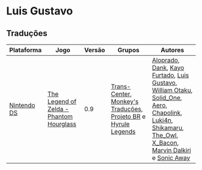 # Luis Gustavo

## Traduções

| Plataforma | Jogo | Versão | Grupos | Autores |
| ----------- | ----------- | ----------- | ----------- | ----------- |
| [Nintendo DS](../../traducoes/nintendo-ds/) | [The Legend of Zelda - Phantom Hourglass](../../traducoes/nintendo-ds/the-legend-of-zelda-phantom-hourglass_aloprado-et-al/) | 0.9 | [Trans\-Center](../../grupos/trans-center/), [Monkey's Traduções](../../grupos/monkeys-traducoes/), [Projeto BR](../../grupos/projeto-br/) e [Hyrule Legends](../../grupos/hyrule-legends/) | [Aloprado](../../autores/aloprado/), [Dank](../../autores/dank/), [Kayo Furtado](../../autores/kayo-furtado/), [Luis Gustavo](../../autores/luis-gustavo/), [William Otaku](../../autores/william-otaku/), [Solid\_One](../../autores/solid_one/), [Aero](../../autores/aero/), [Chapolink](../../autores/chapolink/), [Luki4n](../../autores/luki4n/), [Shikamaru](../../autores/shikamaru/), [The\_Owl](../../autores/the_owl/), [X\_Bacon](../../autores/x_bacon/), [Marvin Dalkiri](../../autores/marvin-dalkiri/) e [Sonic Away](../../autores/sonic-away/) |